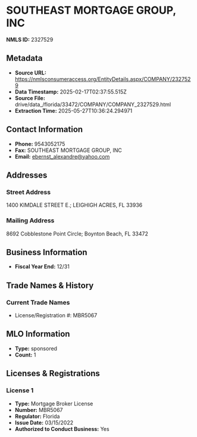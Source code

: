 # SOUTHEAST MORTGAGE GROUP, INC

**NMLS ID:** 2327529

## Metadata
- **Source URL:** https://nmlsconsumeraccess.org/EntityDetails.aspx/COMPANY/2327529
- **Data Timestamp:** 2025-02-17T02:37:55.515Z
- **Source File:** drive/data_/florida/33472/COMPANY/COMPANY_2327529.html
- **Extraction Time:** 2025-05-27T10:36:24.294971

## Contact Information
- **Phone:** 9543052175
- **Fax:** SOUTHEAST MORTGAGE GROUP, INC
- **Email:** ebernst_alexandre@yahoo.com

## Addresses
### Street Address
1400 KIMDALE STREET E.; LEIGHIGH ACRES, FL 33936

### Mailing Address
8692 Cobblestone Point Circle; Boynton Beach, FL 33472

## Business Information
- **Fiscal Year End:** 12/31

## Trade Names & History
### Current Trade Names
- License/Registration #: MBR5067

## MLO Information
- **Type:** sponsored
- **Count:** 1

## Licenses & Registrations

### License 1
- **Type:** Mortgage Broker License
- **Number:** MBR5067
- **Regulator:** Florida
- **Issue Date:** 03/15/2022
- **Authorized to Conduct Business:** Yes
